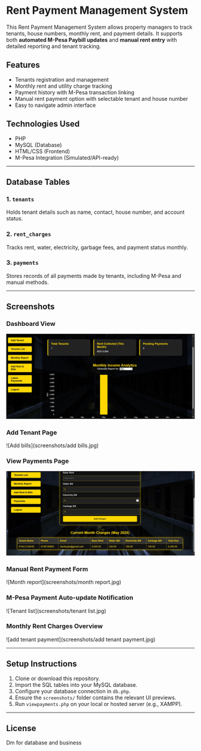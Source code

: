 # Rent Payment Management System

This Rent Payment Management System allows property managers to track tenants, house numbers, monthly rent, and payment details. It supports both **automated M-Pesa Paybill updates** and **manual rent entry** with detailed reporting and tenant tracking.

## Features

- Tenants registration and management
- Monthly rent and utility charge tracking
- Payment history with M-Pesa transaction linking
- Manual rent payment option with selectable tenant and house number
- Easy to navigate admin interface

## Technologies Used

- PHP
- MySQL (Database)
- HTML/CSS (Frontend)
- M-Pesa Integration (Simulated/API-ready)

---

## Database Tables

### 1. `tenants`
Holds tenant details such as name, contact, house number, and account status.

### 2. `rent_charges`
Tracks rent, water, electricity, garbage fees, and payment status monthly.

### 3. `payments`
Stores records of all payments made by tenants, including M-Pesa and manual methods.

---

## Screenshots

### Dashboard View
![Dashboard](screenshots/dashboard.jpg)

### Add Tenant Page
![Add bills](screenshots/add bills.jpg)

### View Payments Page
![View bills](screenshots/bills.jpg)

### Manual Rent Payment Form
![Month report](screenshots/month report.jpg)

### M-Pesa Payment Auto-update Notification
![Tenant list](screenshots/tenant list.jpg)

### Monthly Rent Charges Overview
![add tenant payment](screenshots/add tenant payment.jpg)

---

## Setup Instructions

1. Clone or download this repository.
2. Import the SQL tables into your MySQL database.
3. Configure your database connection in `db.php`.
4. Ensure the `screenshots/` folder contains the relevant UI previews.
5. Run `viewpayments.php` on your local or hosted server (e.g., XAMPP).

---

## License

Dm for database and business